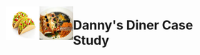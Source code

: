 <img src="images/tacos.jpeg/" alt="Employee data" width="75" height="75" align="left">  <img src="images/enchiladas.jpeg/" alt="Employee data" width="75" height="75" align="left">           <h1 align="left">Danny's Diner Case Study</h1>


<br>
